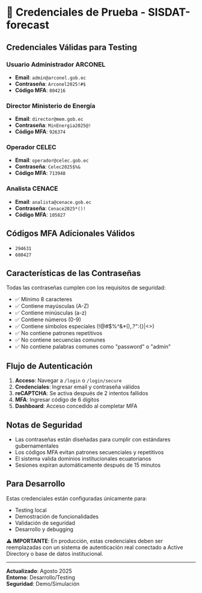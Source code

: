 # 🔐 Credenciales de Prueba - SISDAT-forecast

## Credenciales Válidas para Testing

### Usuario Administrador ARCONEL
- **Email**: `admin@arconel.gob.ec`
- **Contraseña**: `Arconel2025!#$`
- **Código MFA**: `804216`

### Director Ministerio de Energía
- **Email**: `director@mem.gob.ec`
- **Contraseña**: `MinEnergia2025@!`
- **Código MFA**: `926374`

### Operador CELEC
- **Email**: `operador@celec.gob.ec`
- **Contraseña**: `Celec2025$%&`
- **Código MFA**: `713948`

### Analista CENACE
- **Email**: `analista@cenace.gob.ec`
- **Contraseña**: `Cenace2025*()!`
- **Código MFA**: `105827`

## Códigos MFA Adicionales Válidos
- `294631`
- `680427`

## Características de las Contraseñas

Todas las contraseñas cumplen con los requisitos de seguridad:
- ✅ Mínimo 8 caracteres
- ✅ Contiene mayúsculas (A-Z)
- ✅ Contiene minúsculas (a-z)
- ✅ Contiene números (0-9)
- ✅ Contiene símbolos especiales (!@#$%^&*(),.?\":{}|<>)
- ✅ No contiene patrones repetitivos
- ✅ No contiene secuencias comunes
- ✅ No contiene palabras comunes como "password" o "admin"

## Flujo de Autenticación

1. **Acceso**: Navegar a `/login` o `/login/secure`
2. **Credenciales**: Ingresar email y contraseña válidos
3. **reCAPTCHA**: Se activa después de 2 intentos fallidos
4. **MFA**: Ingresar código de 6 dígitos
5. **Dashboard**: Acceso concedido al completar MFA

## Notas de Seguridad

- Las contraseñas están diseñadas para cumplir con estándares gubernamentales
- Los códigos MFA evitan patrones secuenciales y repetitivos
- El sistema valida dominios institucionales ecuatorianos
- Sesiones expiran automáticamente después de 15 minutos

## Para Desarrollo

Estas credenciales están configuradas únicamente para:
- Testing local
- Demostración de funcionalidades
- Validación de seguridad
- Desarrollo y debugging

**⚠️ IMPORTANTE**: En producción, estas credenciales deben ser reemplazadas con un sistema de autenticación real conectado a Active Directory o base de datos institucional.

---
**Actualizado**: Agosto 2025  
**Entorno**: Desarrollo/Testing  
**Seguridad**: Demo/Simulación